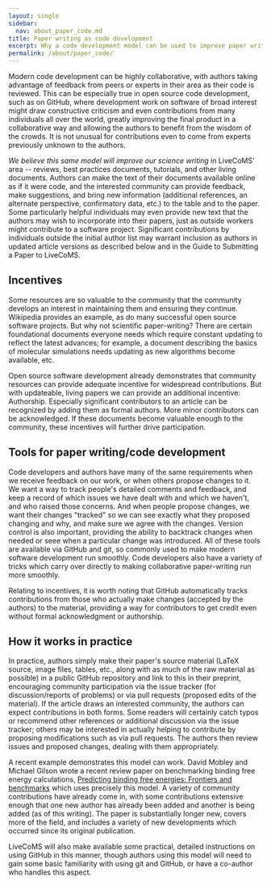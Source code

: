 ```yaml
---
layout: single
sidebar:
  nav: about_paper_code.md
title: Paper writing as code development
excerpt: Why a code development model can be used to improve paper writing as well.
permalink: /about/paper_code/
---
```


Modern code development can be highly collaborative, with authors taking advantage of feedback from peers or experts in their area as their code is reviewed.
This can be especially true in open source code development, such as on GitHub, where development work on software of broad interest might draw constructive criticism and even contributions from many individuals all over the world, greatly improving the final product in a collaborative way and allowing the authors to benefit from the wisdom of the crowds.
It is not unusual for contributions even to come from experts previously unknown to the authors.

*We believe this same model will improve our science writing* in LiveCoMS' area -- reviews, best practices documents, tutorials, and other living documents. 
Authors can make the text of their documents available online as if it were code, and the interested community can provide feedback, make suggestions, and bring new information (additional references, an alternate perspective, confirmatory data, etc.) to the table and to the paper.
Some particularly helpful individuals may even provide new text that the authors may wish to incorporate into their papers, just as outside workers might contribute to a software project. 
Significant contributions by individuals outside the initial author list may warrant inclusion as authors in updated article versions as described below and in the Guide to Submitting a Paper to LiveCoMS.

## Incentives

Some resources are so valuable to the community that the community develops an interest in maintaining them and ensuring they continue.
Wikipedia provides an example, as do many successful open source software projects. 
But why not scientific paper-writing? 
There are certain foundational documents everyone needs which require constant updating to reflect the latest advances; for example, a document describing the basics of molecular simulations needs updating as new algorithms become available, etc. 

Open source software development already demonstrates that community resources can provide adequate incentive for widespread contributions. 
But with updateable, living papers we can provide an additional incentive: Authorship. 
Especially significant contributors to an article can be recognized by adding them as formal authors. 
More minor contributors can be acknowledged.
If these documents become valuable enough to the community, these incentives will further drive participation. 

## Tools for paper writing/code development

Code developers and authors have many of the same requirements when we receive feedback on our work, or when others propose changes to it. 
We want a way to track people's detailed comments and feedback, and keep a record of which issues we have dealt with and which we haven't, and who raised those concerns.
And when people propose changes, we want their changes "tracked" so we can see exactly what they proposed changing and why, and make sure we agree with the changes. 
Version control is also important, providing the ability to backtrack changes when needed or seee when a particular change was introduced.
All of these tools are available via GitHub and git, so commonly used to make modern software development run smoothly. 
Code developers also have a variety of tricks which carry over directly to making collaborative paper-writing run more smoothly.

Relating to incentives, it is worth noting that GitHub automatically tracks contributions from those who actually make changes (accepted by the authors) to the material, providing a way for contributors to get credit even without formal acknowledgment or authorship.

## How it works in practice

In practice, authors simply make their paper's source material (LaTeX source, image files, tables, etc., along with as much of the raw material as possible) in a public GitHub repository and link to this in their preprint, encouraging community participation via the issue tracker (for discussion/reports of problems) or via pull requests (proposed edits of the material).
If the article draws an interested community, the authors can expect contributions in both forms. 
Some readers will certainly catch typos or recommend other references or additional discussion via the issue tracker; others may be interested in actually helping to contribute by proposing modifications such as via pull requests.
The authors then review issues and proposed changes, dealing with them appropriately.

A recent example demonstrates this model can work. 
David Mobley and Michael Gilson wrote a recent review paper on benchmarking binding free energy calculations, [Predicting binding free energies: Frontiers and benchmarks](https://github.com/mobleylab/benchmarksets) which uses precisely this model. 
A variety of community contributions have already come in, with some contributions extensive enough that one new author has already been added and another is being added (as of this writing).
The paper is substantially longer new, covers more of the field, and includes a variety of new developments which occurred since its original publication. 

LiveCoMS will also make available some practical, detailed instructions on using GitHub in this manner, though authors using this model will need to gain some basic familiarity with using git and GitHub, or have a co-author who handles this aspect.
 
